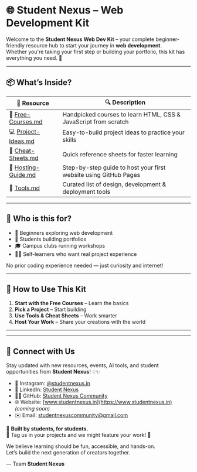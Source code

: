 # 🌐 Student Nexus – Web Development Kit

Welcome to the **Student Nexus Web Dev Kit** – your complete beginner-friendly resource hub to start your journey in **web development**.  
Whether you're taking your first step or building your portfolio, this kit has everything you need. 🚀

---

## 📦 What’s Inside?

| 📁 Resource | 🔍 Description |
|-------------|----------------|
| 📘 [Free-Courses.md](./Free-Courses.md) | Handpicked courses to learn HTML, CSS & JavaScript from scratch |
| 💻 [Project-Ideas.md](./Project-Ideas.md) | Easy-to-build project ideas to practice your skills |
| 🧠 [Cheat-Sheets.md](./Cheat-Sheets.md) | Quick reference sheets for faster learning |
| 🚀 [Hosting-Guide.md](./Hosting-Guide.md) | Step-by-step guide to host your first website using GitHub Pages |
| 🧰 [Tools.md](./Tools.md) | Curated list of design, development & deployment tools |

---

## 🌱 Who is this for?

- 🙋 Beginners exploring web development  
- 💼 Students building portfolios  
- 🎓 Campus clubs running workshops  
- 👨‍💻 Self-learners who want real project experience  

No prior coding experience needed — just curiosity and internet!

---

## 🧭 How to Use This Kit

1. **Start with the Free Courses** – Learn the basics
2. **Pick a Project** – Start building
3. **Use Tools & Cheat Sheets** – Work smarter
4. **Host Your Work** – Share your creations with the world

---

---

## 📲 Connect with Us

Stay updated with new resources, events, AI tools, and student opportunities from **Student Nexus**! 💡✨

- 📸 Instagram: [@studentnexus.in](https://instagram.com/studentnexus.in)
- 💼 LinkedIn: [Student Nexus](https://linkedin.com/company/studentnexus)
- 🧑‍💻 GitHub: [Student Nexus Community](https://github.com/Student-Nexus-community)
- 🌐 Website: [www.studentnexus.in](https://www.studentnexus.in) *(coming soon)*
- ✉️ Email: studentnexuscommunity@gmail.com

🎯 **Built by students, for students.**  
📢 Tag us in your projects and we might feature your work! 🚀
 
We believe learning should be fun, accessible, and hands-on.  
Let’s build the next generation of creators together.

— Team **Student Nexus**
